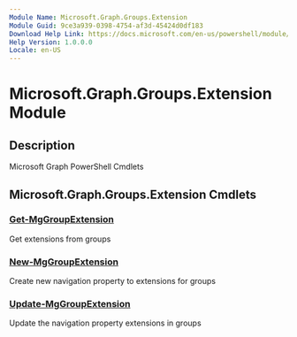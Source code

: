 ```yaml
---
Module Name: Microsoft.Graph.Groups.Extension
Module Guid: 9ce3a939-0398-4754-af3d-45424d0df183
Download Help Link: https://docs.microsoft.com/en-us/powershell/module/microsoft.graph.groups.extension
Help Version: 1.0.0.0
Locale: en-US
---
```


# Microsoft.Graph.Groups.Extension Module
## Description
Microsoft Graph PowerShell Cmdlets

## Microsoft.Graph.Groups.Extension Cmdlets
### [Get-MgGroupExtension](Get-MgGroupExtension.md)
Get extensions from groups

### [New-MgGroupExtension](New-MgGroupExtension.md)
Create new navigation property to extensions for groups

### [Update-MgGroupExtension](Update-MgGroupExtension.md)
Update the navigation property extensions in groups

